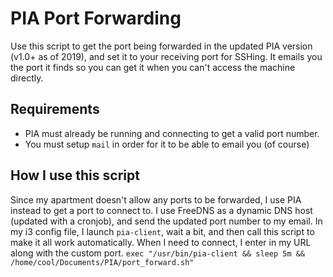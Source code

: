 # PIA Port Forwarding

Use this script to get the port being forwarded in the updated PIA version (v1.0+ as of 2019), and set it to your receiving port for SSHing. It emails you the port it finds so you can get it when you can't access the machine directly.

## Requirements

* PIA must already be running and connecting to get a valid port number.
* You must setup `mail` in order for it to be able to email you (of course)

## How I use this script

Since my apartment doesn't allow any ports to be forwarded, I use PIA instead to get a port to connect to. I use FreeDNS as a dynamic DNS host (updated with a cronjob), and send the updated port number to my email. In my i3 config file, I launch `pia-client`, wait a bit, and then call this script to make it all work automatically. When I need to connect, I enter in my URL along with the custom port.
`exec "/usr/bin/pia-client && sleep 5m && /home/cool/Documents/PIA/port_forward.sh"`
